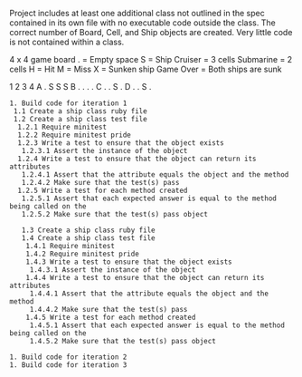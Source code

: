 Project includes at least one additional class not outlined in the spec contained in its own file with no executable code outside the class. The correct number of Board, Cell, and Ship objects are created. Very little code is not contained within a class.

4 x 4 game board
. = Empty space
S = Ship
  Cruiser = 3 cells
  Submarine = 2 cells
H = Hit
M = Miss
X = Sunken ship
Game Over = Both ships are sunk

  1 2 3 4
A . S S S
B . . . .
C . . S .
D . . S .

```### Battleship Game
1. Build code for iteration 1
 1.1 Create a ship class ruby file
 1.2 Create a ship class test file
  1.2.1 Require minitest
  1.2.2 Require minitest pride
  1.2.3 Write a test to ensure that the object exists
   1.2.3.1 Assert the instance of the object
  1.2.4 Write a test to ensure that the object can return its attributes
   1.2.4.1 Assert that the attribute equals the object and the method
   1.2.4.2 Make sure that the test(s) pass
  1.2.5 Write a test for each method created
   1.2.5.1 Assert that each expected answer is equal to the method being called on the
   1.2.5.2 Make sure that the test(s) pass object

   1.3 Create a ship class ruby file
   1.4 Create a ship class test file
    1.4.1 Require minitest
    1.4.2 Require minitest pride
    1.4.3 Write a test to ensure that the object exists
     1.4.3.1 Assert the instance of the object
    1.4.4 Write a test to ensure that the object can return its attributes
     1.4.4.1 Assert that the attribute equals the object and the method
     1.4.4.2 Make sure that the test(s) pass
    1.4.5 Write a test for each method created
     1.4.5.1 Assert that each expected answer is equal to the method being called on the
     1.4.5.2 Make sure that the test(s) pass object

1. Build code for iteration 2
1. Build code for iteration 3
```
